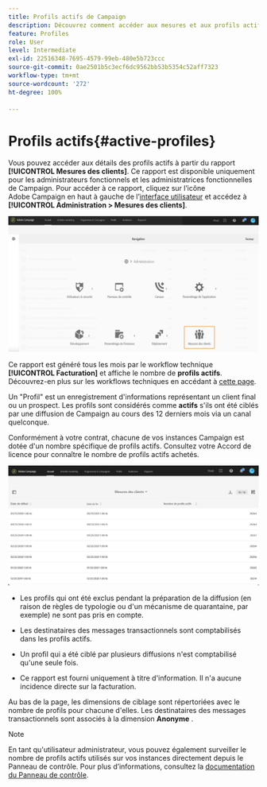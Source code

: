 ```yaml
---
title: Profils actifs de Campaign
description: Découvrez comment accéder aux mesures et aux profils actifs des clients
feature: Profiles
role: User
level: Intermediate
exl-id: 22516348-7695-4579-99eb-480e5b723ccc
source-git-commit: 0ae2501b5c3ecf6dc9562bb53b5354c52aff7323
workflow-type: tm+mt
source-wordcount: '272'
ht-degree: 100%

---
```


# Profils actifs{#active-profiles}

Vous pouvez accéder aux détails des profils actifs à partir du rapport **[!UICONTROL Mesures des clients]**. Ce rapport est disponible uniquement pour les administrateurs fonctionnels et les administratrices fonctionnelles de Campaign. Pour accéder à ce rapport, cliquez sur l’icône Adobe Campaign en haut à gauche de l’[interface utilisateur](../../start/using/interface-description.md#advanced-menu) et accédez à **[!UICONTROL Administration > Mesures des clients]**.

![](assets/audience_customer_metrics.png)

Ce rapport est généré tous les mois par le workflow technique **[!UICONTROL Facturation]** et affiche le nombre de **profils actifs**. Découvrez-en plus sur les workflows techniques en accédant à [cette page](../../administration/using/technical-workflows.md).

Un &quot;Profil&quot; est un enregistrement d&#39;informations représentant un client final ou un prospect. Les profils sont considérés comme **actifs** s&#39;ils ont été ciblés par une diffusion de Campaign au cours des 12 derniers mois via un canal quelconque.

Conformément à votre contrat, chacune de vos instances Campaign est dotée d&#39;un nombre spécifique de profils actifs. Consultez votre Accord de licence pour connaître le nombre de profils actifs achetés.

![](assets/audience_active_profiles_list.png)



* Les profils qui ont été exclus pendant la préparation de la diffusion (en raison de règles de typologie ou d&#39;un mécanisme de quarantaine, par exemple) ne sont pas pris en compte.

* Les destinataires des messages transactionnels sont comptabilisés dans les profils actifs.

* Un profil qui a été ciblé par plusieurs diffusions n&#39;est comptabilisé qu&#39;une seule fois.

* Ce rapport est fourni uniquement à titre d&#39;information. Il n&#39;a aucune incidence directe sur la facturation.

Au bas de la page, les dimensions de ciblage sont répertoriées avec le nombre de profils pour chacune d&#39;elles. Les destinataires des messages transactionnels sont associés à la dimension **Anonyme** .

>[!NOTE]
>
>En tant qu&#39;utilisateur administrateur, vous pouvez également surveiller le nombre de profils actifs utilisés sur vos instances directement depuis le Panneau de contrôle. Pour plus d’informations, consultez la [documentation du Panneau de contrôle](https://experienceleague.adobe.com/docs/control-panel/using/performance-monitoring/active-profiles-monitoring.html?lang=fr).
>
